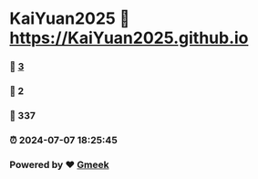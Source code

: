 # KaiYuan2025 :link: https://KaiYuan2025.github.io 
### :page_facing_up: [3](https://KaiYuan2025.github.io/tag.html) 
### :speech_balloon: 2 
### :hibiscus: 337 
### :alarm_clock: 2024-07-07 18:25:45 
### Powered by :heart: [Gmeek](https://github.com/Meekdai/Gmeek)
